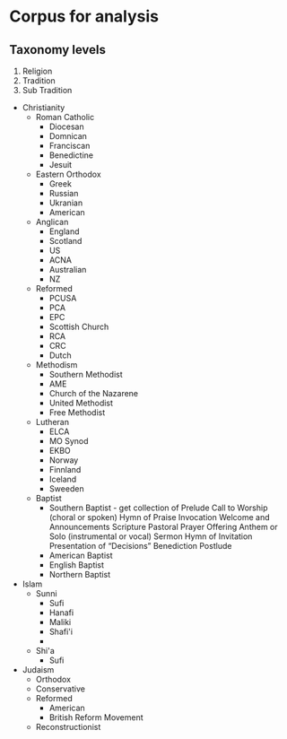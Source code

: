 # Corpus for analysis


## Taxonomy levels
1. Religion
2. Tradition
3. Sub Tradition

- Christianity
  - Roman Catholic
    - Diocesan
    - Domnican
    - Franciscan
    - Benedictine
    - Jesuit
  - Eastern Orthodox
    - Greek
    - Russian
    - Ukranian
    - American
  - Anglican
    - England
    - Scotland
    - US
    - ACNA
    - Australian
    - NZ
  - Reformed
    - PCUSA
    - PCA
    - EPC
    - Scottish Church
    - RCA
    - CRC
    - Dutch 
  - Methodism
    - Southern Methodist
    - AME
    - Church of the Nazarene
    - United Methodist
    - Free Methodist
  - Lutheran
    - ELCA
    - MO Synod
    - EKBO
    - Norway
    - Finnland
    - Iceland
    - Sweeden
  - Baptist
    - Southern Baptist - get collection of Prelude Call to Worship (choral or spoken) Hymn of Praise Invocation Welcome and Announcements Scripture Pastoral Prayer Offering Anthem or Solo (instrumental or vocal) Sermon Hymn of Invitation Presentation of “Decisions” Benediction Postlude
    - American Baptist
    - English Baptist
    - Northern Baptist
- Islam
  - Sunni
    - Sufi
    - Hanafi
    - Maliki
    - Shafi'i
    - 
  - Shi'a
    - Sufi
- Judaism 
  - Orthodox
  - Conservative
  - Reformed
    - American
    - British Reform Movement
  - Reconstructionist
